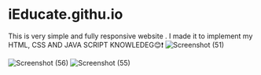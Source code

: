 # iEducate.githu.io
This is very simple and fully responsive website . I made it to implement my  HTML, CSS AND  JAVA SCRIPT KNOWLEDEG😊❗
![Screenshot (51)](https://user-images.githubusercontent.com/91817009/163581929-0580fbd0-43dd-45ec-a921-52d843874340.png)

![Screenshot (56)](https://user-images.githubusercontent.com/91817009/163586710-de24ab2c-0828-4423-804c-d38606e941c6.png)
![Screenshot (55)](https://user-images.githubusercontent.com/91817009/163586751-3907a6ce-0896-437c-b0a0-b528af0bb046.png)
